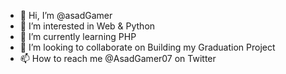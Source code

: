 - 👋 Hi, I’m @asadGamer
- 👀 I’m interested in Web & Python
- 🌱 I’m currently learning PHP
- 💞️ I’m looking to collaborate on Building my Graduation Project
- 📫 How to reach me @AsadGamer07 on Twitter

<!---
asadGamer/asadGamer is a ✨ special ✨ repository because its `README.md` (this file) appears on your GitHub profile.
You can click the Preview link to take a look at your changes.
--->
